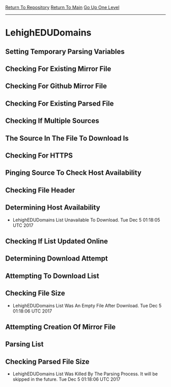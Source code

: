 [Return To Repository](https://github.com/deathbybandaid/piholeparser/)
[Return To Main](https://github.com/deathbybandaid/piholeparser/blob/master/RecentRunLogs/Mainlog.md)
[Go Up One Level](https://github.com/deathbybandaid/piholeparser/blob/master/RecentRunLogs/TopLevelScripts/30-Processing-Blacklists.md)
____________________________________
# LehighEDUDomains
## Setting Temporary Parsing Variables
## Checking For Existing Mirror File
## Checking For Github Mirror File
## Checking For Existing Parsed File
## Checking If Multiple Sources
## The Source In The File To Download Is
## Checking For HTTPS
## Pinging Source To Check Host Availability
## Checking File Header
## Determining Host Availability
* LehighEDUDomains List Unavailable To Download. Tue Dec 5 01:18:05 UTC 2017
## Checking If List Updated Online
## Determining Download Attempt
## Attempting To Download List
## Checking File Size
* LehighEDUDomains List Was An Empty File After Download. Tue Dec 5 01:18:06 UTC 2017
## Attempting Creation Of Mirror File
## Parsing List
## Checking Parsed File Size
* LehighEDUDomains List Was Killed By The Parsing Process. It will be skipped in the future. Tue Dec 5 01:18:06 UTC 2017
